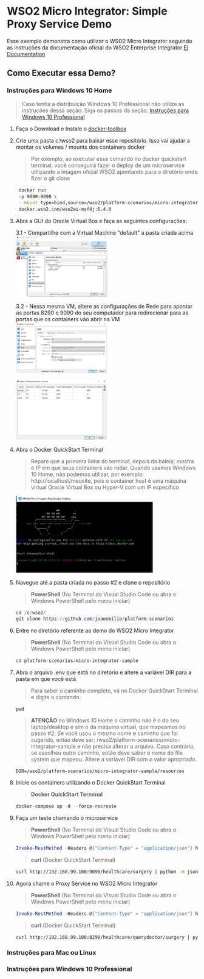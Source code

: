 # WSO2 Micro Integrator: Simple Proxy Service Demo
Esse exemplo demonstra como utilizar o WSO2 Micro Integrator seguindo as instruções da documentação oficial do WSO2 Enterprise Integrator [EI Documentation](https://docs.wso2.com/display/EI640/Sending+a+Simple+Message+to+a+Service+Using+the+Micro+Integrator)

## Como Executar essa Demo?
   
### Instruções para Windows 10 Home 
   > Caso tenha a distribuição Windows 10 Professional não utilize as instruções dessa seção. Siga os passos da seção: [Instruções para Windows 10 Professional](#instruções-para-windows-10-professional)

1. Faça o Download e Instale o [docker-toolbox](https://docs.docker.com/toolbox/toolbox_install_windows/)


2. Crie uma pasta c:\wso2 para baixar esse repositório. Isso vai ajudar a montar os volumes / mounts dos containers docker
   > Por exemplo, ao executar esse comando no docker quickstart terminal, você conseguirá fazer o deploy de um microservice utilizando a imagem oficial WSO2 apontando para o diretório onde fizer o git clone
     ```bash
      docker run 
      -p 9090:9090 \
      --mount type=bind,source=/wso2/platform-scenarios/micro-integrator-sample/v1.0.0/msf4j-setup/resources/microservices,target=/home/wso2carbon/wso2ei-6.4.0/wso2/msf4j/deployment/microservices/ \
      docker.wso2.com/wso2ei-msf4j:6.4.0
     ```

3. Abra a GUI do Oracle Virtual Box e faça as seguintes configurações:

   3.1 - Compartilhe com a Virtual Machine "default" a pasta criada acima
   <img src="https://raw.githubusercontent.com/joaoemilio/platform-scenarios/master/micro-integrator-sample/images/oracle-virtual-box-shared-folder.jpg" height="50%" width="50%">

   3.2 - Nessa mesma VM, altere as configurações de Rede para apontar as portas 8290 e 9090 do seu computador para redirecionar para as portas que os containers vão abrir na VM
    <img src="https://raw.githubusercontent.com/joaoemilio/platform-scenarios/master/micro-integrator-sample/images/virtualbox-port-forwarding-1.jpg" height="50%" width="50%">

    <img src="https://raw.githubusercontent.com/joaoemilio/platform-scenarios/master/micro-integrator-sample/images/virtualbox-port-forwarding-2.jpg" height="50%" width="50%">

4. Abra o Docker QuickStart Terminal
   > Repare que a primeira linha do terminal, depois da baleia, mostra o IP em que seus containers vão rodar. Quando usamos Windows 10 Home, não podemos utilizar, por exemplo: http://localhost/meusite, pois o container host é uma máquina virtual Oracle Virtual Box ou Hyper-V com um IP específico

   <img src="https://raw.githubusercontent.com/joaoemilio/platform-scenarios/master/micro-integrator-sample/images/docker-quickstart-terminal.jpg" height="75%" width="75%">

5. Navegue até a pasta criada no passo #2 e clone o repositório
    > **PowerShell** (No Terminal do Visual Studio Code ou abra o Windows PowerShell pelo menu iniciar)
    ```powershell
    cd /c/wso2/
    git clone https://github.com/joaoemilio/platform-scenarios
    ```
6. Entre no diretório referente ao demo do WSO2 Micro Integrator
    > **PowerShell** (No Terminal do Visual Studio Code ou abra o Windows PowerShell pelo menu iniciar)
    ```powershell
    cd platform-scenarios/micro-integrator-sample
    ```
7. Abra o arquivo .env que está no diretório e altere a variável DIR para a pasta em que você está
    > Para saber o caminho completo, vá no Docker QuickStart Terminal e digite o comando:
    ```
    pwd
    ```
    
    > **ATENÇÃO** no Windows 10 Home o caminho não é o do seu laptop/desktop e sim o da máquina virtual, que mapeamos no passo #2. Se você usou o mesmo nome e caminho que foi sugerido, então deve ser: 
    /wso2/platform-scenarios/micro-integrator-sample e não precisa alterar o arquivo. Caso contrário, se escolheu outro caminho, então deve saber o nome do file system que mapeou. Altere a variável DIR com o valor apropriado.

    ```
    DIR=/wso2/platform-scenarios/micro-integrator-sample/resources
    ```

8. Inicie os containers utilizando o Docker QuickStart Terminal
    > **Docker QuickStart Terminal**
    ```powershell
    docker-compose up -d --force-recreate
    ```
7. Faça um teste chamando o microservice
    > **PowerShell** (No Terminal do Visual Studio Code ou abra o Windows PowerShell pelo menu iniciar)
    ```powershell
    Invoke-RestMethod -Headers @{"Content-Type" = "application/json"} http://192.168.99.100:9090/healthcare/surgery
    ```
    > **curl** (Docker QuickStart Terminal)
    ```bash
    curl http://192.168.99.100:9090/healthcare/surgery | python -m json.tool
    ```

8. Agora chame o Proxy Service no WSO2 Micro Integrator 
    > **PowerShell** (No Terminal do Visual Studio Code ou abra o Windows PowerShell pelo menu iniciar)
    ```powershell
    Invoke-RestMethod -Headers @{"Content-Type" = "application/json"} http://192.168.99.100:8290/healthcare/querydoctor/surgery
    ```
    > **curl** (Docker QuickStart Terminal)
    ```bash
    curl http://192.168.99.100:8290/healthcare/querydoctor/surgery | python -m json.tool
    ```

### Instruções para Mac ou Linux

### Instruções para Windows 10 Professional